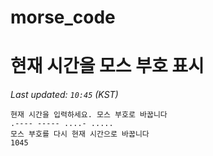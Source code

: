 # morse_code
# 현재 시간을 모스 부호 표시
<!-- MORSE_TIME_START -->
_Last updated: `10:45` (KST)_

```
현재 시간을 입력하세요. 모스 부호로 바꿉니다
.---- ----- ....- .....
모스 부호를 다시 현재 시간으로 바꿉니다
1045
```
<!-- MORSE_TIME_END -->
